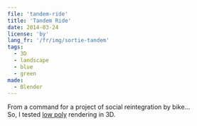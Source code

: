 ```yaml
---
file: 'tandem-ride'
title: 'Tandem Ride'
date: 2014-03-24
license: 'by'
lang_fr: '/fr/img/sortie-tandem'
tags:
  - 3D
  - landscape
  - blue
  - green
made:
  - Blender
---
```


From a command for a project of social reintegration by bike...  
So, I tested [low poly](http://en.wikipedia.org/wiki/Low_poly) rendering in 3D.
